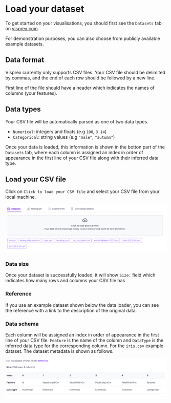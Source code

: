 # Load your dataset

To get started on your visualisations, you should first see the `Datasets` tab on [visprex.com](https://visprex.com/#datasets).

For demonstration purposes, you can also choose from publicly available example datasets.

## Data format
Visprex currently only supports CSV files. Your CSV file should be delimited by commas, and the end of each row should be followed by a new line.

First line of the file should have a header which indicates the names of columns (your features).

## Data types
Your CSV file will be automatically parsed as one of two data types.

- `Numerical`:  integers and floats (e.g `100`, `3.14`)
- `Categorical`: string values (e.g `"male"`, `"autumn"`)

Once your data is loaded, this information is shown in the botton part of the `Datasets` tab, where each column is assigned an index in order of appearance in the first line of your CSV file along with their inferred data type.

## Load your CSV file
Click on `Click to load your CSV file` and select your CSV file from your local machine.

![Load Data](./images/dataset.png)

### Data size
Once your dataset is successfully loaded, it will show `Size:` field which indicates how many rows and columns your CSV file has

### Reference
If you use an example dataset shown below the data loader, you can see the reference with a link to the description of the original data.

### Data schema
Each column will be assigned an index in order of appearance in the first line of your CSV file.
`Feature` is the name of the column and `DataType` is the inferred data type for the corresponding column.
For the `iris.csv` example dataset. The dataset metadata is shown as follows.

![Data Schema](./images/iris.png)
